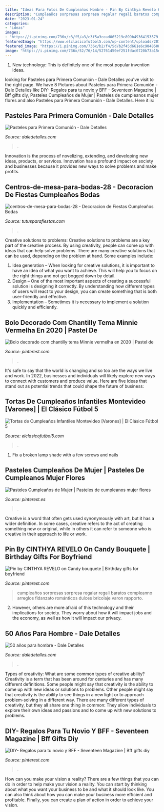 ```yaml
---
title: "Ideas Para Fotos De Cumpleaños Hombre - Pin By Cinthya Revelo On Candy Bouquete"
description: "Cumpleaños sorpresas sorpresa regalar regali baratos compleanno arreglos fidanzato románticos dulces bricolaje varon rapporto"
date: "2023-01-24"
categories:
- "ideas"
images:
- "https://i.pinimg.com/736x/c3/f5/a3/c3f5a3cead065219c899b49364153579.jpg"
featuredImage: "https://www.elclasicofutbol5.com/wp-content/uploads/2015/04/tortas-futbol-5.jpg"
featured_image: "https://i.pinimg.com/736x/b2/f4/5d/b2f45d661e6c9048508718d44bccba71.jpg"
image: "https://i.pinimg.com/736x/52/76/14/52761450ef251fdac0720b73a15d2854.jpg"
---
```



1) New technology: This is definitely one of the most popular invention ideas.

	

		
looking for Pasteles para Primera Comunión - Dale Detalles you've visit to the right page. We have 8 Pictures about Pasteles para Primera Comunión - Dale Detalles like DIY- Regalos para tu novio y BFF - Seventeen Magazine | Bff gifts diy, Pasteles Cumpleaños de Mujer | Pasteles de cumpleanos mujer flores and also Pasteles para Primera Comunión - Dale Detalles. Here it is:
		
    
## Pasteles Para Primera Comunión - Dale Detalles

<img loading=lazy src="https://www.daledetalles.com/wp-content/uploads/2016/07/pastel-para-primera-comunión37.jpg" onerror="this.onerror=null;this.src='https://tse2.mm.bing.net/th?id=OIP.qsQa9IAEotxOu4ZcjD5AdgHaKE&amp;pid=15.1';" alt="Pasteles para Primera Comunión - Dale Detalles">

_Source: daledetalles.com_

>. 

	

Innovation is the process of novelizing, extending, and developing new ideas, products, or services. Innovation has a profound impact on society and businesses because it provides new ways to solve problems and make profits.

    
## Centros-de-mesa-para-bodas-28 - Decoracion De Fiestas Cumpleaños Bodas

<img loading=lazy src="https://tutusparafiestas.com/wp-content/uploads/2016/11/Centros-de-mesa-para-bodas-28.jpg" onerror="this.onerror=null;this.src='https://tse1.mm.bing.net/th?id=OIP.u4X7QLFS9CvDu1lIDVfqsAHaJ4&amp;pid=15.1';" alt="centros-de-mesa-para-bodas-28 - Decoracion de Fiestas Cumpleaños Bodas">

_Source: tutusparafiestas.com_

>. 

	

Creative solutions to problems:
Creative solutions to problems are a key part of the creative process. By using creativity, people can come up with ideas that can help solve problems. There are many creative solutions that can be used, depending on the problem at hand. Some examples include:
1. Idea generation – When looking for creative solutions, it is important to have an idea of what you want to achieve. This will help you to focus on the right things and not get bogged down by detail.
2. Design – One of the most important aspects of creating a successful solution is designing it correctly. By understanding how different types of users will react to your design, you can create something that is both user-friendly and effective.
3. Implementation – Sometimes it is necessary to implement a solution quickly and efficiently.

    
## Bolo Decorado Com Chantilly Tema Minnie Vermelha En 2020 | Pastel De

<img loading=lazy src="https://i.pinimg.com/736x/b2/f4/5d/b2f45d661e6c9048508718d44bccba71.jpg" onerror="this.onerror=null;this.src='https://tse2.mm.bing.net/th?id=OIP.-LD00L7L-pRhILBHQbzsNwHaJ3&amp;pid=15.1';" alt="Bolo decorado com chantilly tema Minnie vermelha en 2020 | Pastel de">

_Source: pinterest.com_

>. 

	

It's safe to say that the world is changing and so too are the ways we live and work. In 2022, businesses and individuals will likely explore new ways to connect with customers and produce value. Here are five ideas that stand out as potential trends that could shape the future of business:

    
## Tortas De Cumpleaños Infantiles Montevideo [Varones] | El Clásico Fútbol 5

<img loading=lazy src="https://www.elclasicofutbol5.com/wp-content/uploads/2015/04/tortas-futbol-5.jpg" onerror="this.onerror=null;this.src='https://tse4.mm.bing.net/th?id=OIP.OOAbrMxkh7JocVlTaHeLPwHaJ5&amp;pid=15.1';" alt="Tortas de Cumpleaños Infantiles Montevideo [Varones] | El Clásico Fútbol 5">

_Source: elclasicofutbol5.com_

>. 

	

1. Fix a broken lamp shade with a few screws and nails

    
## Pasteles Cumpleaños De Mujer | Pasteles De Cumpleanos Mujer Flores

<img loading=lazy src="https://i.pinimg.com/736x/52/76/14/52761450ef251fdac0720b73a15d2854.jpg" onerror="this.onerror=null;this.src='https://tse3.mm.bing.net/th?id=OIP.P92MUWkDipIUhPlWIzXmTwHaHF&amp;pid=15.1';" alt="Pasteles Cumpleaños de Mujer | Pasteles de cumpleanos mujer flores">

_Source: pinterest.es_

>. 

	

Creative is a word that often gets used synonymously with art, but it has a wider definition. In some cases, creative refers to the act of creating something new or original, while in others it can refer to someone who is creative in their approach to life or work.

    
## Pin By CINTHYA REVELO On Candy Bouquete | Birthday Gifts For Boyfriend

<img loading=lazy src="https://i.pinimg.com/736x/c3/f5/a3/c3f5a3cead065219c899b49364153579.jpg" onerror="this.onerror=null;this.src='https://tse2.mm.bing.net/th?id=OIP.dwQRnbT3oQD-GQ3uZhUT-QHaJ4&amp;pid=15.1';" alt="Pin by CINTHYA REVELO on Candy bouquete | Birthday gifts for boyfriend">

_Source: pinterest.com_

>cumpleaños sorpresas sorpresa regalar regali baratos compleanno arreglos fidanzato románticos dulces bricolaje varon rapporto. 

	

2. However, others are more afraid of this technology and their implications for society. They worry about how it will impact jobs and the economy, as well as how it will impact our privacy. 

    
## 50 Años Para Hombre - Dale Detalles

<img loading=lazy src="https://i1.wp.com/www.daledetalles.com/wp-content/uploads/2016/02/507.jpg" onerror="this.onerror=null;this.src='https://tse2.mm.bing.net/th?id=OIP.Lvj42XzjN-RCm-XHlEuk5wHaLI&amp;pid=15.1';" alt="50 años para hombre - Dale Detalles">

_Source: daledetalles.com_

>. 

	

Types of creativity: What are some common types of creative ability?
Creativity is a term that has been around for centuries and has many different definitions. Some people might say that creativity is the ability to come up with new ideas or solutions to problems. Other people might say that creativity is the ability to see things in a new light or to approach problem-solving in a different way. There are many different types of creativity, but they all share one thing in common: They allow individuals to explore their own ideas and passions and to come up with new solutions to problems.

    
## DIY- Regalos Para Tu Novio Y BFF - Seventeen Magazine | Bff Gifts Diy

<img loading=lazy src="https://i.pinimg.com/736x/a4/30/21/a43021a4f2551eaec778ca65a39b58be.jpg" onerror="this.onerror=null;this.src='https://tse2.mm.bing.net/th?id=OIP.Lp_aMe6K6UaJcq9fo69pFQHaKM&amp;pid=15.1';" alt="DIY- Regalos para tu novio y BFF - Seventeen Magazine | Bff gifts diy">

_Source: pinterest.com_

>. 

	

How can you make your vision a reality?
There are a few things that you can do in order to help make your vision a reality. You can start by thinking about what you want your business to be and what it should look like. You can also think about how you can make your business more efficient and profitable. Finally, you can create a plan of action in order to achieve your vision.

